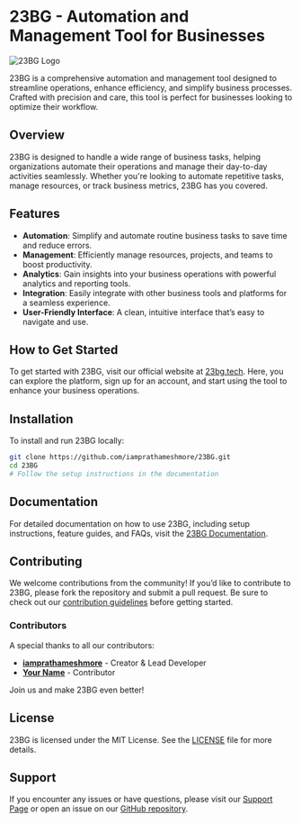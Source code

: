 # 23BG - Automation and Management Tool for Businesses

![23BG Logo](https://avatars.githubusercontent.com/u/150508557?v=4)

23BG is a comprehensive automation and management tool designed to streamline operations, enhance efficiency, and simplify business processes. Crafted with precision and care, this tool is perfect for businesses looking to optimize their workflow.

## Overview

23BG is designed to handle a wide range of business tasks, helping organizations automate their operations and manage their day-to-day activities seamlessly. Whether you're looking to automate repetitive tasks, manage resources, or track business metrics, 23BG has you covered.

## Features

- **Automation**: Simplify and automate routine business tasks to save time and reduce errors.
- **Management**: Efficiently manage resources, projects, and teams to boost productivity.
- **Analytics**: Gain insights into your business operations with powerful analytics and reporting tools.
- **Integration**: Easily integrate with other business tools and platforms for a seamless experience.
- **User-Friendly Interface**: A clean, intuitive interface that’s easy to navigate and use.

## How to Get Started

To get started with 23BG, visit our official website at [23bg.tech](https://23bg.tech). Here, you can explore the platform, sign up for an account, and start using the tool to enhance your business operations.

## Installation

To install and run 23BG locally:

```bash
git clone https://github.com/iamprathameshmore/23BG.git
cd 23BG
# Follow the setup instructions in the documentation
```

## Documentation

For detailed documentation on how to use 23BG, including setup instructions, feature guides, and FAQs, visit the [23BG Documentation](https://23bg.tech/docs).

## Contributing

We welcome contributions from the community! If you’d like to contribute to 23BG, please fork the repository and submit a pull request. Be sure to check out our [contribution guidelines](CONTRIBUTING.md) before getting started.

### Contributors

A special thanks to all our contributors:

- **[iamprathameshmore](https://github.com/iamprathameshmore)** - Creator & Lead Developer
- **[Your Name](https://github.com/yourusername)** - Contributor

Join us and make 23BG even better!

## License

23BG is licensed under the MIT License. See the [LICENSE](LICENSE) file for more details.

## Support

If you encounter any issues or have questions, please visit our [Support Page](https://23bg.tech/support) or open an issue on our [GitHub repository](https://github.com/iamprathameshmore/23BG/issues).
